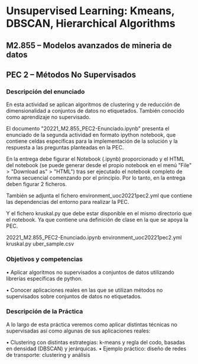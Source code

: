 # Unsupervised Learning: Kmeans, DBSCAN, Hierarchical Algorithms 

## M2.855 – Modelos avanzados de mineria de datos
## PEC 2 – Métodos No Supervisados

### Descripción del enunciado

En esta actividad se aplican algoritmos de clustering y de reducción de dimensionalidad a conjuntos de datos no etiquetados. También conocido como aprendizaje no supervisado.

El documento "20221_M2.855_PEC2-Enunciado.ipynb" presenta el enunciado de la segunda actividad en formato ipython notebook, que contiene celdas específicas para la implementación de la solución y la respuesta a las preguntas planteadas en la PEC.

En la entrega debe figurar el Notebook (.ipynb) proporcionado y el HTML del notebook (se puede generar desde el propio notebook en el menú "File" > "Download as" > "HTML") tras ser ejecutado el notebook completo de forma secuencial comenzando por el principio. Por lo tanto, en la entrega deben figurar 2 ficheros.

También se adjunta el fichero environment_uoc20221pec2.yml que contiene las dependencias del entorno para realizar la PEC.

Y el fichero kruskal.py que debe estar disponible en el mismo directorio que el notebook. Ya que contiene una definición de clase en la que se apoya la PEC.

20221_M2.855_PEC2-Enunciado.ipynb
environment_uoc20221pec2.yml
kruskal.py
uber_sample.csv

### Objetivos y competencias

•	Aplicar algoritmos no supervisados a conjuntos de datos utilizando librerías específicas de python.

•	Conocer aplicaciones reales en las que se utilizan métodos no supervisados sobre conjuntos de datos no etiquetados.

### Descripción de la Práctica

A lo largo de esta práctica veremos como aplicar distintas técnicas no supervisadas así como algunas de sus aplicaciones reales:

•	 Clustering con distintas estrategias: k-means y regla del codo, basadas en densidad (DBSCAN) y jerárquicas.
•	 Ejemplo práctico: diseño de redes de transporte: clustering y análisis

